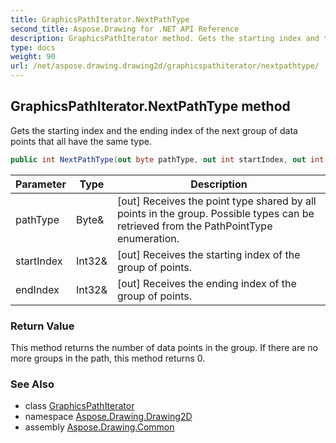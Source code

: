```yaml
---
title: GraphicsPathIterator.NextPathType
second_title: Aspose.Drawing for .NET API Reference
description: GraphicsPathIterator method. Gets the starting index and the ending index of the next group of data points that all have the same type
type: docs
weight: 90
url: /net/aspose.drawing.drawing2d/graphicspathiterator/nextpathtype/
---
```

## GraphicsPathIterator.NextPathType method

Gets the starting index and the ending index of the next group of data points that all have the same type.

```csharp
public int NextPathType(out byte pathType, out int startIndex, out int endIndex)
```

| Parameter | Type | Description |
| --- | --- | --- |
| pathType | Byte& | [out] Receives the point type shared by all points in the group. Possible types can be retrieved from the PathPointType enumeration. |
| startIndex | Int32& | [out] Receives the starting index of the group of points. |
| endIndex | Int32& | [out] Receives the ending index of the group of points. |

### Return Value

This method returns the number of data points in the group. If there are no more groups in the path, this method returns 0.

### See Also

* class [GraphicsPathIterator](../)
* namespace [Aspose.Drawing.Drawing2D](../../graphicspathiterator/)
* assembly [Aspose.Drawing.Common](../../../)


